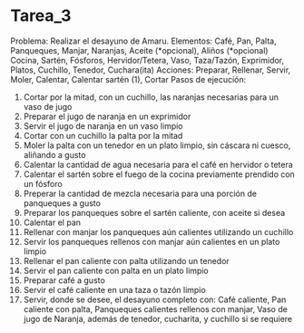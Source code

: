 # Tarea_3
Problema: Realizar el desayuno de Amaru.
Elementos: Café, Pan, Palta, Panqueques, Manjar, Naranjas, Aceite (*opcional), Aliños (*opcional)
           Cocina, Sartén, Fósforos, Hervidor/Tetera, Vaso, Taza/Tazón, Exprimidor, Platos, Cuchillo, Tenedor, Cuchara(ita)
Acciones: Preparar, Rellenar, Servir, Moler, Calentar, Calentar sartén (1), Cortar
Pasos de ejecución: 
<INICIO>
1. Cortar por la mitad, con un cuchillo, las naranjas necesarias para un vaso de jugo
2. Preparar el jugo de naranja en un exprimidor
3. Servir el jugo de naranja en un vaso limpio
4. Cortar con un cuchillo la palta por la mitad
5. Moler la palta con un tenedor en un plato limpio, sin cáscara ni cuesco, aliñando a gusto
6. Calentar la cantidad de agua necesaria para el café en hervidor o tetera
7. Calentar el sartén sobre el fuego de la cocina previamente prendido con un fósforo
8. Preperar la cantidad de mezcla necesaria para una porción de panqueques a gusto
9. Preparar los panqueques sobre el sartén caliente, con aceite si desea
10. Calentar el pan
11. Rellenar con manjar los panqueques aún calientes utilizando un cuchillo
12. Servir los panqueques rellenos con manjar aún calientes en un plato limpio
13. Rellenar el pan caliente con palta utilizando un tenedor
14. Servir el pan caliente con palta en un plato limpio
15. Preparar café a gusto
16. Servir el café caliente en una taza o tazón limpio
17. Servir, donde se desee, el desayuno completo con: Café caliente, Pan caliente con palta, Panqueques calientes rellenos con manjar, Vaso de jugo de Naranja, además de tenedor, cucharita, y cuchillo si se requiere
<FIN>
